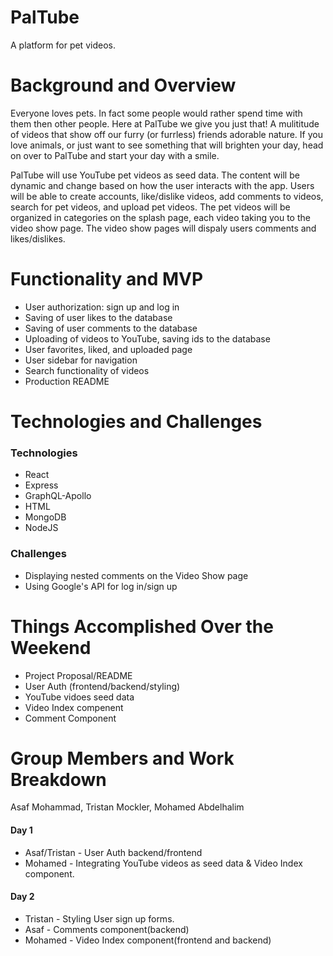 # PalTube
A platform for pet videos.


# Background and Overview

Everyone loves pets. In fact some people would rather spend time with them then other people. Here at PalTube we give you just that! A mulititude of videos that show off our furry (or furrless) friends adorable nature. If you love animals, or just want to see something that will brighten your day, head on over to PalTube and start your day with a smile. 

PalTube will use YouTube pet videos as seed data. The content will be dynamic and change based on how the user interacts with the app. Users will be able to create accounts, like/dislike videos, add comments to videos, search for pet videos, and upload pet videos. The pet videos will be organized in categories on the splash page, each video taking you to the video show page. The video show pages will dispaly users comments and likes/dislikes.

# Functionality and MVP
 * User authorization: sign up and log in
 * Saving of user likes to the database
 * Saving of user comments to the database
 * Uploading of videos to YouTube, saving ids to the database
 * User favorites, liked, and uploaded page
 * User sidebar for navigation
 * Search functionality of videos
 * Production README


# Technologies and Challenges

### Technologies
* React
* Express
* GraphQL-Apollo
* HTML
* MongoDB
* NodeJS

### Challenges

* Displaying nested comments on the Video Show page
* Using Google's API for log in/sign up

# Things Accomplished Over the Weekend

* Project Proposal/README
* User Auth (frontend/backend/styling)
* YouTube vidoes seed data
* Video Index compenent
* Comment Component

# Group Members and Work Breakdown

Asaf Mohammad, Tristan Mockler, Mohamed Abdelhalim

#### Day 1
* Asaf/Tristan -  User Auth backend/frontend
* Mohamed - Integrating YouTube videos as seed data & Video Index component.

#### Day 2
* Tristan - Styling User sign up forms.
* Asaf - Comments component(backend)
* Mohamed - Video Index component(frontend and backend)

